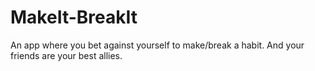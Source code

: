 MakeIt-BreakIt
==============

An app where you bet against yourself to make/break a habit. And your friends are your best allies.